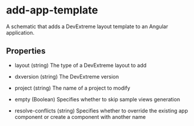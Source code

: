 # add-app-template

A schematic that adds a DevExtreme layout template to an Angular application.

## Properties

- layout (string)
 The type of a DevExtreme layout to add

- dxversion (string)
 The DevExtreme version

- project (string)
 The name of a project to modify

- empty (Boolean)
 Specifies whether to skip sample views generation

- resolve-conflicts (string)
 Specifies whether to override the existing app component or create a component with another name
